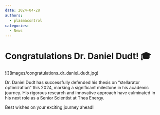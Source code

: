 ```yaml
---
date: 2024-04-28
authors:
  - plasmacontrol
categories:
  - News
---
```


# Congratulations Dr. Daniel Dudt! 🎓

<div class="post-title-image" markdown="span">
![](images/congratulations_dr_daniel_dudt.jpg)
</div>

Dr. Daniel Dudt has successfully defended his thesis on “stellarator optimization” this 2024, marking a significant milestone in his academic journey. His rigorous research and innovative approach have culminated in his next role as a Senior Scientist at Thea Energy.

<!-- more --> 

Best wishes on your exciting journey ahead!